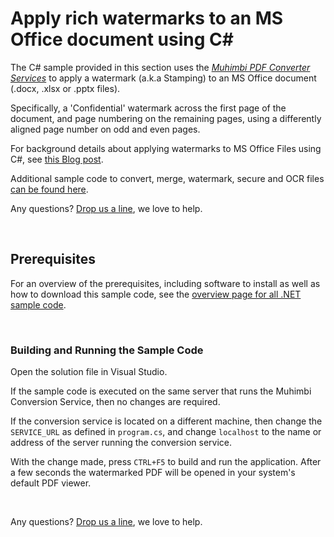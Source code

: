 # Apply rich watermarks to an MS Office document using C#
The C# sample provided in this section uses the *[Muhimbi PDF Converter Services](http://www.muhimbi.com/Products/PDF-Converter-Services/summary.aspx)* to apply a watermark (a.k.a Stamping) to an MS Office document (.docx, .xlsx or .pptx files).

Specifically, a 'Confidential' watermark across the first page of the document, and page numbering on the remaining pages, using a differently aligned page number on odd and even pages. 

For background details about applying watermarks to MS Office Files using C#, see [this Blog post](http://blog.muhimbi.com/2010/06/using-awesome-new-watermarking-features.html).

Additional sample code to convert, merge, watermark, secure and OCR files [can be found here](../).

Any questions? [Drop us a line](http://www.muhimbi.com/contact.aspx), we love to help.


<br/>


## Prerequisites
For an overview of the prerequisites, including software to install as well as how to download this sample code, see the [overview page for all .NET sample code](../).

<br/>


### Building and Running the Sample Code

Open the solution file in Visual Studio.

If the sample code is executed on the same server that runs the Muhimbi Conversion Service, then no changes are required.

If the conversion service is located on a different machine, then change the `SERVICE_URL` as defined in `program.cs`, and change `localhost` to the name or address of the server running the conversion service.


With the change made, press `CTRL+F5` to build and run the application. After a few seconds the watermarked PDF will be opened in your system's default PDF viewer. 

<br/>

Any questions? [Drop us a line](http://www.muhimbi.com/contact.aspx), we love to help.